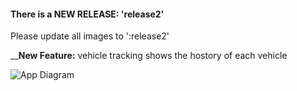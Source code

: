 #### There is a NEW RELEASE: 'release2'
Please update all images to ':release2'

____New Feature:__ vehicle tracking shows the hostory of each vehicle 

![App Diagram](./image/applicatio%20n-diag.png|width=640)